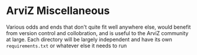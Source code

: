 # ArviZ Miscellaneous
Various odds and ends that don't quite fit well anywhere else, would benefit
from version control and collobration, and is useful to the ArviZ community at
large.
Each directory will be largely independent and have its own `requirements.txt`
or whatever else it needs to run

